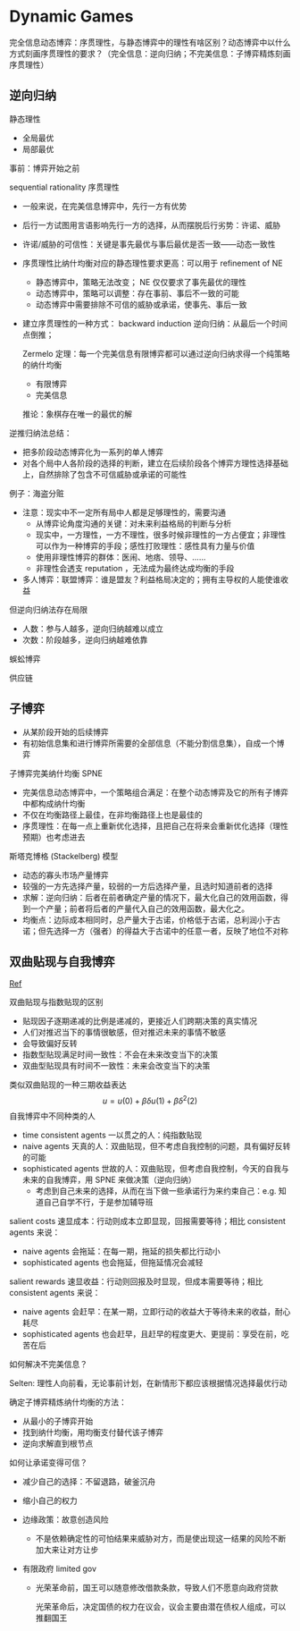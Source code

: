 # Dynamic Games

完全信息动态博弈：序贯理性，与静态博弈中的理性有啥区别？动态博弈中以什么方式刻画序贯理性的要求？（完全信息：逆向归纳；不完美信息：子博弈精炼刻画序贯理性）



## 逆向归纳

静态理性

- 全局最优
- 局部最优

事前：博弈开始之前

sequential rationality 序贯理性

- 一般来说，在完美信息博弈中，先行一方有优势

- 后行一方试图用言语影响先行一方的选择，从而摆脱后行劣势：许诺、威胁

- 许诺/威胁的可信性：关键是事先最优与事后最优是否一致——动态一致性

- 序贯理性比纳什均衡对应的静态理性要求更高：可以用于 refinement of NE
    - 静态博弈中，策略无法改变； NE 仅仅要求了事先最优的理性
    - 动态博弈中，策略可以调整：存在事前、事后不一致的可能
    - 动态博弈中需要排除不可信的威胁或承诺，使事先、事后一致
    
- 建立序贯理性的一种方式： backward induction 逆向归纳：从最后一个时间点倒推；

    Zermelo 定理：每一个完美信息有限博弈都可以通过逆向归纳求得一个纯策略的纳什均衡

    - 有限博弈
    - 完美信息

    推论：象棋存在唯一的最优的解

逆推归纳法总结：

- 把多阶段动态博弈化为一系列的单人博弈
- 对各个局中人各阶段的选择的判断，建立在后续阶段各个博弈方理性选择基础上，自然排除了包含不可信威胁或承诺的可能性

例子：海盗分赃

- 注意：现实中不一定所有局中人都是足够理性的，需要沟通
    - 从博弈论角度沟通的关键：对未来利益格局的判断与分析
    - 现实中，一方理性，一方不理性，很多时候非理性的一方占便宜；非理性可以作为一种博弈的手段；感性打败理性：感性具有力量与价值
    - 使用非理性博弈的群体：医闹、地痞、领导、……
    - 非理性会透支 reputation ，无法成为最终达成均衡的手段
- 多人博弈：联盟博弈：谁是盟友？利益格局决定的；拥有主导权的人能使谁收益

但逆向归纳法存在局限

- 人数：参与人越多，逆向归纳越难以成立
- 次数：阶段越多，逆向归纳越难依靠

蜈蚣博弈

供应链

## 子博弈

- 从某阶段开始的后续博弈
- 有初始信息集和进行博弈所需要的全部信息（不能分割信息集），自成一个博弈

子博弈完美纳什均衡 SPNE

- 完美信息动态博弈中，一个策略组合满足：在整个动态博弈及它的所有子博弈中都构成纳什均衡
- 不仅在均衡路径上最佳，在非均衡路径上也是最佳的
- 序贯理性：在每一点上重新优化选择，且把自己在将来会重新优化选择（理性预期）也考虑进去

斯塔克博格 (Stackelberg) 模型

- 动态的寡头市场产量博弈
- 较强的一方先选择产量，较弱的一方后选择产量，且选时知道前者的选择
- 求解：逆向归纳：后者在前者确定产量的情况下，最大化自己的效用函数，得到一个产量；前者将后者的产量代入自己的效用函数，最大化之。
- 均衡点：边际成本相同时，总产量大于古诺，价格低于古诺，总利润小于古诺；但先选择一方（强者）的得益大于古诺中的任意一者，反映了地位不对称

## 双曲贴现与自我博弈

[Ref](https://zhuanlan.zhihu.com/p/456937321)

双曲贴现与指数贴现的区别

- 贴现因子逐期递减的比例是递减的，更接近人们跨期决策的真实情况
- 人们对推迟当下的事情很敏感，但对推迟未来的事情不敏感
- 会导致偏好反转
- 指数型贴现满足时间一致性：不会在未来改变当下的决策
- 双曲型贴现具有时间不一致性：未来会改变当下的决策

类似双曲贴现的一种三期收益表达
$$
u = u(0) + \beta \delta u(1) + \beta \delta^2(2)
$$
自我博弈中不同种类的人

- time consistent agents 一以贯之的人：纯指数贴现
- naive agents 天真的人：双曲贴现，但不考虑自我控制的问题，具有偏好反转的可能
- sophisticated agents 世故的人：双曲贴现，但考虑自我控制，今天的自我与未来的自我博弈，用 SPNE 来做决策（逆向归纳）
    - 考虑到自己未来的选择，从而在当下做一些承诺行为来约束自己：e.g. 知道自己自学不行，于是参加辅导班

salient costs 速显成本：行动则成本立即显现，回报需要等待；相比 consistent agents 来说：

- naive agents 会拖延：在每一期，拖延的损失都比行动小
- sophisticated agents 也会拖延，但拖延情况会减轻

salient rewards 速显收益：行动则回报及时显现，但成本需要等待；相比 consistent agents 来说：

- naive agents 会赶早：在某一期，立即行动的收益大于等待未来的收益，耐心耗尽
- sophisticated agents 也会赶早，且赶早的程度更大、更提前：享受在前，吃苦在后





如何解决不完美信息？

Selten: 理性人向前看，无论事前计划，在新情形下都应该根据情况选择最优行动

确定子博弈精炼纳什均衡的方法：

- 从最小的子博弈开始
- 找到纳什均衡，用均衡支付替代该子博弈
- 逆向求解直到根节点

如何让承诺变得可信？

- 减少自己的选择：不留退路，破釜沉舟

- 缩小自己的权力

- 边缘政策：故意创造风险

    - 不是依赖确定性的可怕结果来威胁对方，而是使出现这一结果的风险不断加大来让对方让步

- 有限政府 limited gov

    - 光荣革命前，国王可以随意修改借款条款，导致人们不愿意向政府贷款

        光荣革命后，决定国债的权力在议会，议会主要由潜在债权人组成，可以推翻国王







